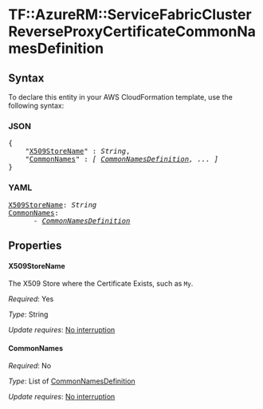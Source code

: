 # TF::AzureRM::ServiceFabricCluster ReverseProxyCertificateCommonNamesDefinition

## Syntax

To declare this entity in your AWS CloudFormation template, use the following syntax:

### JSON

<pre>
{
    "<a href="#x509storename" title="X509StoreName">X509StoreName</a>" : <i>String</i>,
    "<a href="#commonnames" title="CommonNames">CommonNames</a>" : <i>[ <a href="commonnamesdefinition.md">CommonNamesDefinition</a>, ... ]</i>
}
</pre>

### YAML

<pre>
<a href="#x509storename" title="X509StoreName">X509StoreName</a>: <i>String</i>
<a href="#commonnames" title="CommonNames">CommonNames</a>: <i>
      - <a href="commonnamesdefinition.md">CommonNamesDefinition</a></i>
</pre>

## Properties

#### X509StoreName

The X509 Store where the Certificate Exists, such as `My`.

_Required_: Yes

_Type_: String

_Update requires_: [No interruption](https://docs.aws.amazon.com/AWSCloudFormation/latest/UserGuide/using-cfn-updating-stacks-update-behaviors.html#update-no-interrupt)

#### CommonNames

_Required_: No

_Type_: List of <a href="commonnamesdefinition.md">CommonNamesDefinition</a>

_Update requires_: [No interruption](https://docs.aws.amazon.com/AWSCloudFormation/latest/UserGuide/using-cfn-updating-stacks-update-behaviors.html#update-no-interrupt)

